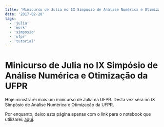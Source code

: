 ```yaml
---
title: 'Minicurso de Julia no IX Simpósio de Análise Numérica e Otimização da UFPR'
date: '2017-02-20'
tags:
  - 'julia'
  - 'work'
  - 'simposio'
  - 'ufpr'
  - 'tutorial'
---
```


# Minicurso de Julia no IX Simpósio de Análise Numérica e Otimização da UFPR

Hoje ministrarei mais um minicurso de Julia na UFPR.
Desta vez será no IX Simpósio de Análise Numérica e Otimização da UFPR.

Por enquanto, deixo esta página apenas com o link para o notebook que utilizarei:
[aqui](https://github.com/abelsiqueira/julia-simposio2017).
